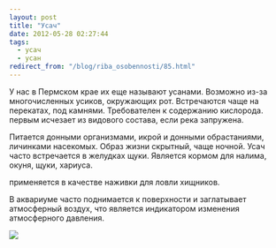 ```yaml
---
layout: post
title: "Усач"
date: 2012-05-28 02:27:44
tags:
  - усач
  - усан
redirect_from: "/blog/riba_osobennosti/85.html"
---
```

У нас в Пермском крае их еще называют усанами. Возможно из-за
многочисленных усиков, окружающих рот. Встречаются чаще на перекатах,
под камнями. Требователен к содержанию кислорода. первым исчезает из
видового состава, если река запружена.

Питается донными организмами, икрой и донными обрастаниями, личинками
насекомых. Образ жизни скрытный, чаще ночной. Усач часто встречается в
желудках щуки. Является кормом для налима, окуня, щуки, хариуса.

применяется в качестве наживки для ловли хищников.

В аквариуме часто поднимается к поверхности и заглатывает атмосферный
воздух, что является индикатором изменения атмосферного давления.

![](http://fishingguru.ru/uploads/images/00/00/01/2012/08/05/e4d06f.jpg)
